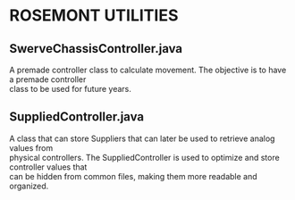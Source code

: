 # ROSEMONT UTILITIES

## SwerveChassisController.java 
  A premade controller class to calculate movement. The objective is to have a premade controller  
class to be used for future years.  

## SuppliedController.java
  A class that can store Supplier<Double>s that can later be used to retrieve analog values from  
physical controllers. The SuppliedController is used to optimize and store controller values that  
can be hidden from common files, making them more readable and organized.